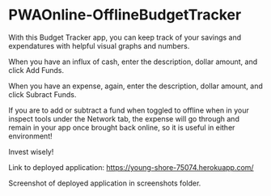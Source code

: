 # PWAOnline-OfflineBudgetTracker

With this Budget Tracker app, you can keep track of your savings and expendatures with helpful visual graphs and numbers. 

When you have an influx of cash, enter the description, dollar amount, and click Add Funds.

When you have an expense, again, enter the description, dollar amount, and click Subract Funds. 

If you are to add or subtract a fund when toggled to offline when in your inspect tools under the Network tab, the expense will go through and remain in your app once brought back online, so it is useful in either environment!

Invest wisely! 

Link to deployed application: https://young-shore-75074.herokuapp.com/

Screenshot of deployed application in screenshots folder.